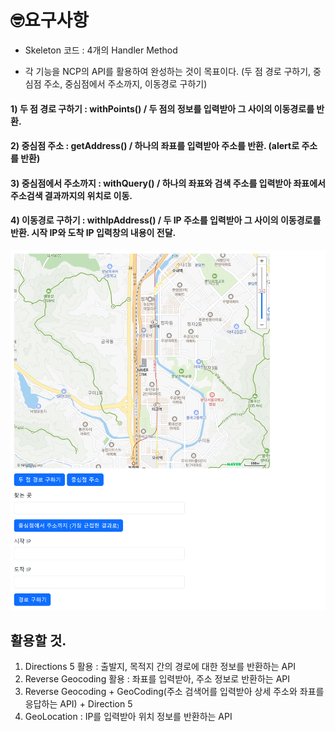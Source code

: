 # 🤓요구사항

- Skeleton 코드 : 4개의 Handler Method

- 각 기능을 NCP의 API를 활용하여 완성하는 것이 목표이다.
(두 점 경로 구하기, 중심점 주소, 중심점에서 주소까지, 이동경로 구하기)

#### 1) 두 점 경로 구하기 : withPoints() / 두 점의 정보를 입력받아 그 사이의 이동경로를 반환.

#### 2) 중심점 주소 : getAddress() / 하나의 좌표를 입력받아 주소를 반환. (alert로 주소를 반환)

#### 3) 중심점에서 주소까지 : withQuery() / 하나의 좌표와 검색 주소를 입력받아 좌표에서 주소검색 결과까지의 위치로 이동.

#### 4) 이동경로 구하기 : withIpAddress() / 두 IP 주소를 입력받아 그 사이의 이동경로를 반환. 시작 IP와 도착 IP 입력창의 내용이 전달.

![img.png](img.png)

## 활용할 것.
1) Directions 5 활용 : 출발지, 목적지 간의 경로에 대한 정보를 반환하는 API
2) Reverse Geocoding 활용 : 좌표를 입력받아, 주소 정보로 반환하는 API
3) Reverse Geocoding + GeoCoding(주소 검색어를 입력받아 상세 주소와 좌표를 응답하는 API) + Direction 5
4) GeoLocation : IP를 입력받아 위치 정보를 반환하는 API

